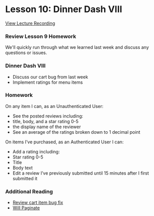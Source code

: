 # Lesson 10: Dinner Dash VIII

[View Lecture Recording](https://miamioh.webex.com/miamioh/ldr.php?RCID=c452e3baa1603dd48bc6a439a472e25a)

### Review Lesson 9 Homework

We'll quickly run through what we learned last week and discuss any questions or issues.

### Dinner Dash VIII

- Discuss our cart bug from last week
- Implement ratings for menu items

### Homework

On any item I can, as an Unauthenticated User:

- See the posted reviews including:
- title, body, and a star rating 0-5
- the display name of the reviewer
- See an average of the ratings broken down to 1 decimal point

On items I’ve purchased, as an Authenticated User I can:

- Add a rating including:
- Star rating 0-5
- Title
- Body text
- Edit a review I’ve previously submitted until 15 minutes after I first submitted it

### Additional Reading

- [Review cart item bug fix](https://github.com/uhlenbrock/dinner_dash/commit/58456503d1d2c08f4c608191f0e81af7a4d054a6)
- [Will Paginate](https://github.com/mislav/will_paginate)
